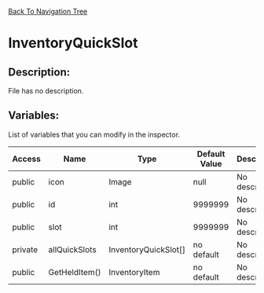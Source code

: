 [Back To Navigation Tree](https://wesleywh.github.io/githubpages/docs/navigation.html)
# InventoryQuickSlot

## Description:
File has no description.

## Variables:
List of variables that you can modify in the inspector.

|Access|Name|Type|Default Value|Description|
|---|---|---|---|---|
|public|icon|Image|null|No description.|
|public|id|int|9999999|No description.|
|public|slot|int|9999999|No description.|
|private|allQuickSlots|InventoryQuickSlot[]|no default|No description.|
|public|GetHeldItem()|InventoryItem|no default|No description.|
